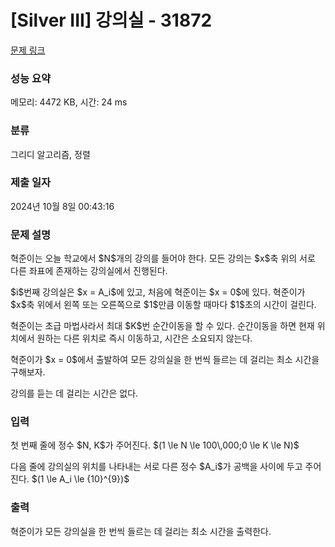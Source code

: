 # [Silver III] 강의실 - 31872 

[문제 링크](https://www.acmicpc.net/problem/31872) 

### 성능 요약

메모리: 4472 KB, 시간: 24 ms

### 분류

그리디 알고리즘, 정렬

### 제출 일자

2024년 10월 8일 00:43:16

### 문제 설명

<p>혁준이는 오늘 학교에서 $N$개의 강의를 들어야 한다. 모든 강의는 $x$축 위의 서로 다른 좌표에 존재하는 강의실에서 진행된다.</p>

<p>$i$번째 강의실은 $x = A_i$에 있고, 처음에 혁준이는 $x = 0$에 있다. 혁준이가 $x$축 위에서 왼쪽 또는 오른쪽으로 $1$만큼 이동할 때마다 $1$초의 시간이 걸린다.</p>

<p>혁준이는 초급 마법사라서 최대 $K$번 순간이동을 할 수 있다. 순간이동을 하면 현재 위치에서 원하는 다른 위치로 즉시 이동하고, 시간은 소요되지 않는다.</p>

<p>혁준이가 $x = 0$에서 출발하여 모든 강의실을 한 번씩 들르는 데 걸리는 최소 시간을 구해보자.</p>

<p>강의를 듣는 데 걸리는 시간은 없다.</p>

### 입력 

 <p>첫 번째 줄에 정수 $N, K$가 주어진다. $(1 \le N \le 100\,000;0 \le K \le N)$</p>

<p>다음 줄에 강의실의 위치를 나타내는 서로 다른 정수 $A_i$가 공백을 사이에 두고 주어진다. $(1 \le A_i \le {10}^{9})$</p>

### 출력 

 <p>혁준이가 모든 강의실을 한 번씩 들르는 데 걸리는 최소 시간을 출력한다.</p>

